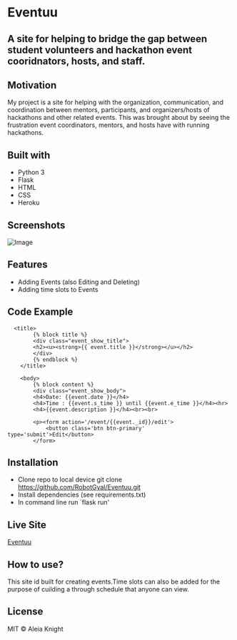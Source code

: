 # Eventuu

## A site for helping to bridge the gap between student volunteers and hackathon event cooridnators, hosts, and staff.

## Motivation
My project is a site for helping with the organization, communication, and coordination between mentors, participants, and organizers/hosts of hackathons and other related events. This was brought about by seeing the frustration event coordinators, mentors, and hosts have with running hackathons.
 
## Built with
* Python 3
* Flask
* HTML
* CSS
* Heroku

## Screenshots
![Image](../static/homepage.png)

## Features
* Adding Events (also Editing and Deleting)
* Adding time slots to Events

## Code Example
```
  <title>
        {% block title %}
        <div class="event_show_title">
        <h2><u><strong>{{ event.title }}</strong></u></h2>
        </div>
        {% endblock %}
    </title>

    <body> 
        {% block content %}
        <div class="event_show_body">
        <h4>Date: {{event.date }}</h4>
        <h4>Time : {{event.s_time }} until {{event.e_time }}</h4><hr>
        <h4>{{event.description }}</h4><br><br>

        <p><form action='/event/{{event._id}}/edit'>
            <button class='btn btn-primary' type='submit'>Edit</button>
        </form>
```

## Installation
* Clone repo to local device git clone https://github.com/RobotGyal/Eventuu.git
* Install dependencies (see requirements.txt)
* In command line run `flask run'

## Live Site
[Eventuu](https://eventuu-ak.herokuapp.com/)

## How to use?
This site id built for creating events.Time slots can also be added for the purpose of cuilding a through schedule that anyone can view.

## License
MIT © Aleia Knight